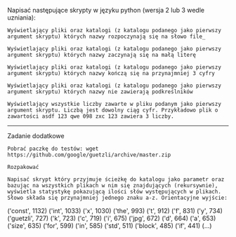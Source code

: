 Napisać następujące skrypty w języku python (wersja 2 lub 3 wedle uzniania):

    Wyświetlający pliki oraz katalogi (z katalogu podanego jako pierwszy argument skryptu) których nazwy rozpoczynają się na słowo file_

    Wyświetlający pliki oraz katalogi (z katalogu podanego jako pierwszy argument skryptu) których nazwy zaczynają się na małą literę

    Wyświetlający pliki oraz katalogi (z katalogu podanego jako pierwszy argument skryptu) których nazwy kończą się na przynajmniej 3 cyfry

    Wyświetlający pliki oraz katalogi (z katalogu podanego jako pierwszy argument skryptu) których nazwy nie zawierają podkreślników

    Wyświetlający wszystkie liczby zawarte w pliku podanym jako pierwszy argument skryptu. Liczbą jest dowolny ciąg cyfr. Przykładowo plik o zawartości asdf 123 qwe 098 zxc 123 zawiera 3 liczby.

-------------------------------------
Zadanie dodatkowe

    Pobrać paczkę do testów: wget https://github.com/google/guetzli/archive/master.zip

    Rozpakować

    Napisać skrypt który przyjmuje ścieżkę do katalogu jako parametr oraz bazując na wszystkich plikach w nim się znajdujących (rekursywnie), wyświetla statystykę pokazującą ilości słów występujących w plikach. Słowo składa się przynajmniej jednego znaku a-z. Orientacyjne wyjście:

('const', 1132)
('int', 1033)
('x', 1030)
('the', 993)
('t', 912)
('f', 831)
('y', 734)
('guetzli', 727)
('k', 723)
('c', 719)
('i', 675)
('jpg', 672)
('d', 664)
('a', 653)
('size', 635)
('for', 599)
('in', 585)
('std', 511)
('block', 485)
('if', 441)
(...)

